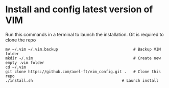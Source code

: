 # Install and config latest version of VIM
Run this commands in a terminal to launch the installation.
Git is required to clone the repo

```text/x-sh
mv ~/.vim ~/.vim.backup                                 # Backup VIM folder
mkdir ~/.vim                                            # Create new empty .vim folder
cd ~/.vim
git clone https://github.com/axel-ft/vim_config.git .   # Clone this repo
./install.sh                                       # Launch install
```
